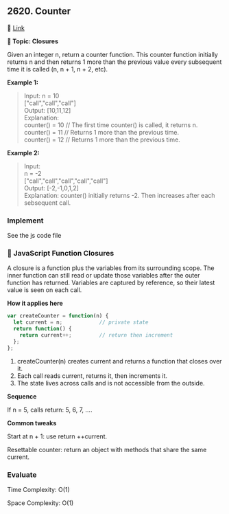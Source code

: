 ## 2620. Counter

🔗 [Link](https://leetcode.com/problems/counter/description/)

**📝 Topic: Closures**

Given an integer n, return a counter function. This counter function initially returns n and then returns 1 more than the previous value every subsequent time it is called (n, n + 1, n + 2, etc).

**Example 1:**

> Input: 
n = 10  
["call","call","call"]  
Output: [10,11,12]  
Explanation:   
counter() = 10 // The first time counter() is called, it returns n.   
counter() = 11 // Returns 1 more than the previous time.  
counter() = 12 // Returns 1 more than the previous time.  

**Example 2:**
> Input:  
n = -2  
["call","call","call","call","call"]  
Output: [-2,-1,0,1,2]  
Explanation: counter() initially returns -2. Then increases after each sebsequent call.  


### Implement
See the js code file


### 💫 JavaScript Function Closures
A closure is a function plus the variables from its surrounding scope. The inner function can still read or update those variables after the outer function has returned. Variables are captured by reference, so their latest value is seen on each call.

**How it applies here**
```js
var createCounter = function(n) {
  let current = n;            // private state
  return function() {
    return current++;         // return then increment
  };
};
```

1. createCounter(n) creates current and returns a function that closes over it.
2. Each call reads current, returns it, then increments it.
3. The state lives across calls and is not accessible from the outside.

**Sequence**

If n = 5, calls return: 5, 6, 7, ....

**Common tweaks**

Start at n + 1: use return ++current.

Resettable counter: return an object with methods that share the same current.


### Evaluate

Time Complexity: O(1)

Space Complexity: O(1)
